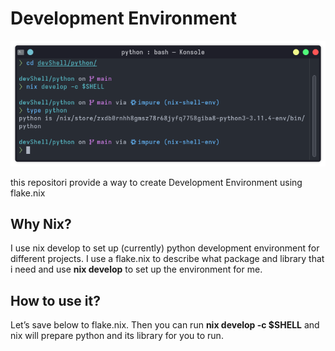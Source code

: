 # Development Environment
![alt text](https://github.com/kemalmao19/devShell/blob/main/gallery/shell.png?raw=true "Python DevShell")

this repositori provide a way to create Development Environment using flake.nix

## Why Nix?
I use nix develop to set up (currently) python development environment for different projects. 
I use a flake.nix to describe what package and library that i need and use **nix develop** to set up the environment for me.

## How to use it?
Let’s save below to flake.nix. 
Then you can run  **nix develop -c $SHELL** and nix will prepare python and its library for you to run. 